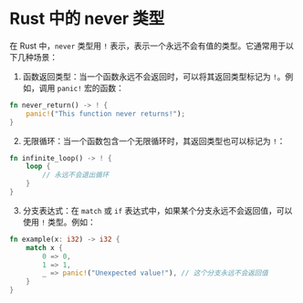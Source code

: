 # Rust 中的 never 类型

在 Rust 中，`never` 类型用 `!` 表示，表示一个永远不会有值的类型。它通常用于以下几种场景：

1. 函数返回类型：当一个函数永远不会返回时，可以将其返回类型标记为 `!`。例如，调用 `panic!` 宏的函数：

```rust
fn never_return() -> ! {
    panic!("This function never returns!");
}
```

2. 无限循环：当一个函数包含一个无限循环时，其返回类型也可以标记为 `!`：

```rust
fn infinite_loop() -> ! {
    loop {
        // 永远不会退出循环
    }
}
```

3. 分支表达式：在 `match` 或 `if` 表达式中，如果某个分支永远不会返回值，可以使用 `!` 类型。例如：

```rust
fn example(x: i32) -> i32 {
    match x {
        0 => 0,
        1 => 1,
        _ => panic!("Unexpected value!"), // 这个分支永远不会返回值
    }
}
```
